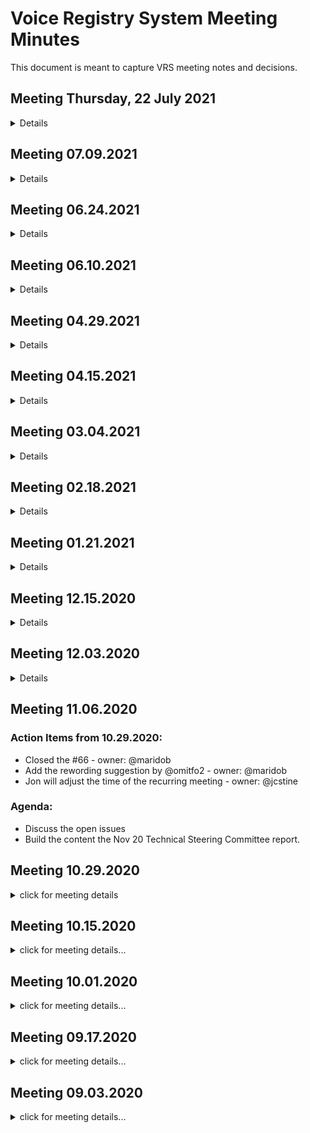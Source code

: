 # Voice Registry System Meeting Minutes

This document is meant to capture VRS meeting notes and decisions.

## Meeting Thursday, 22 July 2021

<details>

### Agenda

#### Open PRs

* [Update voice_registry_system.md - issue 86](https://github.com/open-voice-network/docs/pull/221)
* [Master](https://github.com/open-voice-network/docs/pull/229)
* [Update voice_registry_system.md: tomorrow's ecosystem...](https://github.com/open-voice-network/docs/pull/231)

#### VRS Open Issues

* https://github.com/open-voice-network/docs/issues?q=is%3Aissue+is%3Aopen+label%3AVRS
* https://github.com/open-voice-network/vrs/issues

#### Demos

* postgrest - REST interface on top of PostgreSQL

### Notes

</details>

## Meeting 07.09.2021
<details>

### Agenda:
- Issue [#190](https://github.com/open-voice-network/docs/issues/190) - 30 mins
- Postmortem - 30 mins



</details>

## Meeting 06.24.2021
<details>    

### Agenda:

- Issue #86

### Discussion:
- We discussed PR issue #221, about the implicit and explicit. We talked about some other examples to clarify the implicit and explicit definitions. There are few comments on the PR, and Roger will make those changes and make the changes. 

Next meeting, we will pick the #190 issue, which is the hierarchical structure of VRS, and the remaining we will spend time doing post-mortem or lessons learned. 

</details>
 
## Meeting 06.10.2021
<details>    

### Agenda:
- PR#102 VRS integration type 
- New repo [VRS](https://github.com/open-voice-network/vrs) for source code of referenced implementation.
- Next steps


### Discussion:
- Discussed and closed the PR#102 VRS integration type 
- Discussed the PR#183, @jcstine will close and merge.
- Discussed the MVP
  Phase 1
    1. Swagger 1.0 (specifications)
    2. API (CRUD)
      a. POST
      b. GET
      c. PUT
      d. DELETE
    3. Authentication (security)
    4. Test
  Phase 2
   1. Database
   2. Align all the APIs
 
  Phase 3
   - web
 
 - @maridob will clean up the project and repositories


</details>

## Meeting 04.29.2021
<details>    

### Agenda:
- Discuss the PR#102 VRS integration type with Roger and PRadeep
- Git issue #96
- Git issue #86



### Discussion:
- We had a low attendance today due to the Indian holiday and the COVID vaccine effect. The team focuses the discussions on the #102 issue. The feedback are captured in the git issue. 

</details>

## Meeting 04.15.2021
<details>    

### Agenda:
- Discuss the PR#102 VRS integration type.



### Discussion:
- We had a low attendance today due to the Indian holiday and the COVID vaccine effect. The team focuses the discussions on the #102 issue. The feedback are captured in the git issue. 

</details>

## Meeting 03.04.2021
<details>    

### Agenda:
- Discuss the PR#159 VRS Type.
- Discuss the other issues open. 


### Discussion:
- 

</details>

## Meeting 02.18.2021
<details>    

### Agenda:
- GS1 Phil Archer guest presenter

### Discussion:
- He presented his [thought](https://drive.google.com/drive/folders/1b4liMvkl6Xv9P8U0Cw09IHi7E4b9PE2t) on VRS.

</details>

## Meeting 01.21.2021
<details>    

### Agenda:
- Prioritize the VRS GIT issues

### Discussion:
- The team prioritized some git issues based on need and deliveries.
- Discussed the standard in creating the GIT issue. Identify the problem and definition of done. 
- Decided to follow an architecture decision log whenever some critical decisions need to be ratified and vetted. The architecture decision logs are still stored in the git repo.
- We discussed the OVN Pull Request process. 

</details>

## Meeting 12.15.2020
<details>    

### Agenda:
 - Discuss the working style (GIT projects, GIT issues, Assigning work)
 - Prioritize the VRS GIT issues

</details>

## Meeting 12.03.2020
<details>

### Agenda:
 - Shared the feedback from the presentation
 - Discuss the next steps (identifying requirements, dependencies)
 - Identify governance for the registry. Do we need one? What it would like?

</details>

## Meeting 11.06.2020
### Action Items from 10.29.2020:
- Closed the #66 - owner: @maridob
- Add the rewording suggestion by @omitfo2 - owner: @maridob
- Jon will adjust the time of the recurring meeting - owner: @jcstine

### Agenda:
- Discuss the open issues
- Build the content the Nov 20 Technical Steering Committee report. 


## Meeting 10.29.2020

<details>
<summary>click for meeting details</summary>

### Action Items from 10.15.2020:
- @Lens-fitzgerald will need to respond on my comment [#76](re: https://github.com/open-voice-network/docs/pull/76)

### Agenda:
- Review the decision made last 10.15.2020
- Review prioritization of the problem
- Discuss the integration of VRS with other components
- Discuss the "context" concept
- Review the active issues

### Discussion/Decision Points:
1. Reviewed the decision made last 10.15.2020. VRS roles and responsibilities in the world of Voice.
    - Central location for invocation and platform agnostic.
    - Provide a consistent experience across conversational platforms and/or entity's conversational assistant.
    - VRS is not responsible for the interpretation of the intent of the user.
    - VRS can hold various attributes regarding the invocation, such as name, alternative names, category, geolocation.
    - VRS can receive inputs like the user's current location but is not responsible for storing its preference. 
    - VRS names can have synergies.
2.  Prioritization for VRS
    - Bucket 1
    - Bucket 2
3. "Context" concept will be discussed in the architectute meeting group.
4. VRS integration with other components will be pushed for another meeting.

### Action Items
- Closed the #66 - owner: @maridob
- Add the rewording suggestion by @omitfo2 - owner: @maridob
- Jon will adjust the time of the recurring meeting - owner: @jcstine

### Next Meeting Agenda:
- Build the content the Nov 20 Technical Steering Committee report.


</details>

## Meeting 10.15.2020

<details><summary>click for meeting details...</summary>

### Action Items from 10.01.2020:
- @Lens-fitzgerald will create PR for the additional problem context #69 and #70
- @omitfo2 will create PR for the problem context #66.
- @Lens-fitzgerald will propose the definition for Conversation Assistant
- @maridob will create a new poll for the new set of the problem context. 
    >> Poll is sent and created on 10.13.2020 4 PM CST time.
    >> /poll "Please select the problems that you think should be solved and prioritize by the VRS. The details description of the problems are" "Provide consistent experience across conversational platforms and/or entity conversational assistant." "Disambiguation of entities location." "Disambiguation of entities - homophone." "Disambiguation of entities - homograph." "Lack of central location for invocation availability." "Correction of mispronounciations." "Indirect invocation of application apps. Ex: Add milk to Tarjey." anonymous
    >> This poll is Issue #77

### Agenda:
  - Discuss the goal of the meeting. Goal: Finalized the problem prioritization that VRS can solve.
  - Discuss the architecture guidance for VRS. The architecture guidance should help us to align the scope of the problem for VRS.
  - Discuss and ratify the business value for each problem prioritization, based on the poll. The outcome of this discussion will be brought back to the Technical Committee.
  - Check if we achieve our goal. If not, why? 

### Discussion/Decision Points:
As we are trying to build the VRS component's role and responsibilities of VRS in the OVN architecture world. Like Dan's analogy of building a rocket, it will NOT only take 1 component to make it work. To state the obvious, it's going to be more than one.  The critical thing to resolve is the role of the component in building the rocket. Like any component building process, it should start in identifying the problem context and scope. Along with identifying the responsibilities, there are some architecture principles guidelines that we would like to follow. 

- Single Responsibility
- Loose Coupling
- Event-Driven
- Availability and Partitioning Eventual Consistency
- Interface segregation
- Automation (CICD, DevOps, Containerization, Service Mesh, Observability, etc.)

In identifying the problem context, we focused on the Single Responsibility Principle. This benefits the VRS component to find the right amount of cohesive functionality and responsibility. This is to avoid the pitfall of being monolith or create tight coupling.

As we reviewed and got the feedback from the team about the problems. There is some noticeable gap with some of the issues brought forward.

> ![](component_assets/vrs_problem_poll.png?raw=true "Fig. 1 - VRS Problem Context Poll")

#### Problem #1 and #5 are the top 2 choices for VRS.

#1 Provide a consistent experience across conversational platforms and/or entity's conversational assistant.
#6 The lack of central location for invocation availability.

As you can see, it is very much apparent the remaining of the problem has more or less equal number of votes. There is a typical pattern that showed in Disambiguation. 

(1) The decision making for the right interpretation.<br>
(2) Relationship of the location, homograph/homophone/mispronunciation/alternate names with the invocation. 

#### In Problem #2, Disambiguation of Location. 
First use-case:
The user asks for "{wake word}, order 1 Tiramisu chocolate cake from Patrick's Dessert. The current user location is in Apple Valley, MN, where he lives.

Second use-case:
The user asks for "{wake word}, order 1 Tiramisu chocolate cake from Patrick's Dessert. The current user location is at Minneapolis airport, but his home location is in Apple Valley, MN. His intention is to order to the nearest location to his house and not his current location - so when he gets home, the dessert is already there.


There is multiple Patrick's Dessert from a different location. 
Patrick's Dessert Burnsville, MN (5 miles away from user location)
Patrick's Dessert Minneapolis, MN (20 miles away from user location)

Multiple ways to solve it:
- Take into account user location
- Take into account user preferences based on the user's history.
- Ask a follow-up question to the user before presenting the selected voice application. 

**RECOMMENDATION:**
- VRS should not be in the interpretation's decision-making business.
- Instead, it should be the source of truth of the relationship to the location and voice application. It can have the ability to receive the user's current location that can come from other components but will not store any user's preference. Although it will hold the voice application's selection or settings. 
- The VRS can return multiple voice applications to the "callee" based on the voice application settings.


#### In Problem #3, Disambiguation of entities - homophone.
 First use-case:
The user asks for "{wake word}, I want to talk to Cisco" 

 Second use-case:
The user asks for "{wake word}, I want to check the seafood category of 
Sysco" 

Multiple ways to solve it:
- Take into account user preferences based on the user's history.
- Ask a follow-up question to the user before presenting the selected voice application. 
- Understand the full context of the utterance. In this case, take into account the "seafood" relationship to the voice application.

**RECOMMENDATION:**
- VRS should not be in the interpretation's decision-making business.
- The translation of "voice to text" should be handled by other components outside of VRS. VRS is expected to receive a text.
- VRS can hold an attribute of a voice application's category.  Example: Cisco belongs to Technology, Networking Category, and Sysco belongs to Retail.
- VRS can hold an attribute of alternative names. Sysco can have alternative names of Sysco Food, Sysco, while Cisco can have an alternative representation of Cisco Networking, Cisco.
- The VRS can return multiple voice applications to the "callee" based on the voice application settings.


#### In Problem #4, Disambiguation of entities - homograph.
 First use-case:
The user asks for "{wake word}, set-up an appointment with Delta." 

 Second use-case:
The user asks for "{wake word}, how much is the flight from MSP to MNL with Delta?" 

Multiple entities are associated with Delta, such as Delta Dental, Delta Airlines, Delta Network, and like the above disambiguation scenarios, these can be handled in multiple ways.

Take into account user preferences based on the user's history.
- Ask a follow-up question to the user before presenting the selected voice application. 
- Understand the full context of the utterance. In this case, take into account the "flight" relationship to the voice application.

**RECOMMENDATION:**
- VRS should not be in the interpretation's decision-making business.
- VRS can hold an attribute of a voice application's category.  Example: Delta Dental belongs to Healthcare, and Delta Airlines belongs to Travel, Flight.
- VRS can hold an attribute of alternative names. Each voice application can opt to have their alternative names set-up. For example, Delta Airlines can have Delta, while Delta Network can have an alternative representation of Delta.
- The VRS can return multiple voice applications to the "callee" based on the voice application settings.

#### In Problem #6, Correction of mispronunciations.

This is a similar use-case to Problem #3 Disambiguation of entities-homophone, and we have identical recommendations.


#### In Problem #7, Indirect invocation of alternative names. Ex: Add milk to Tarjey.

This is a similar use-case scenario to Problem #4 Disambiguation of entities - homograph, and we have identical recommendations.

#### Other Recommendation/Decision
- Names have synergies
- Rescheduling the recurring meeting time to 9:30 CST

### Action Item:
- @maridob will review the PR of @Lens-fitzgerald and @omitfo2 for merging

### Next Steps:
- Discuss the integration of VRS with other components
- Discuss the "context" concept
- Review prioritization of the problem
- Review the active issues

</details>


## Meeting 10.01.2020

<details><summary>click for meeting details...</summary>

### Agenda:
  - @omitfo2 will walk through the issue #66 
  - @Lens-fitzgerald will walk through issue #69 and #70
  - @jcstine discussed the PR #68
  - Review the poll in problem prioritization 
  - Recap of the meeting (what can we do differently or keep?) - 5 minutes

### Discussion/Decision Points:
 - The issue #66, #69 and #70 will be added as part of the VRS problem context.
 - Anything deemed necessary that needs to be discussed in the VRS meeting will need to be added as a Github issue.
 - Continue the structure of the meeting.

### Action Item:
- @Lens-fitzgerald will create PR for the additional problem context #69 and #70
- @omitfo2 will create PR for the problem context #66.
- @Lens-fitzgerald will propose the definition for Conversation Assistant
- @maridob will create a new poll for the new set of the problem context

### Next Steps:
-

</details>


## Meeting 09.17.2020

<details><summary>click for meeting details...</summary>

### Agenda:
  - Action items are addressed from the previous meeting.
  - Solidify and prioritize the problem statement. In each problem, we need to assess the following:
      <br>(1) What is the problem?
      <br>(2) Who is affected?
      <br>(3) Where does it happen?
      <br>(3) Why is this problem important? What value does it bring?
  - Prioritize the importance of problem-based on business value and impact.

### Discussion/Decision Points:
- Discussed the difference between VII vs. OVN in general.
- Identified six problems that VRS can tackle. See git issues. 
- Problem 5 is an analogy of a Yellowpages. Any persona such as user, publisher, or technical resources can go to VRS as a central location to find voice application or invocation available. 
-  Marteen mentioned the Conversational Platform should be defined as an assistant. We will discuss this in the next meeting.

### Action Item:
  - Prioritize the importance of problem-based on business value and impact.

### Next Steps:
  - Create a poll, and people can vote on the problem prioritization.


</details>

## Meeting 09.03.2020

<details><summary>click for meeting details...</summary>

**Attendance:** @maridob, @omitfo2, @rogerkibbe, @rmtuckerphx, @nkmyers0794

### Agenda:
  - Vote for the VRS moderator
  - Discuss the problem statement([#56](https://github.com/open-voice-network/docs/issues/56), [#57](https://github.com/open-voice-network/docs/issues/57), [#58](https://github.com/open-voice-network/docs/issues/58), ) submitted from the last meeting. 

### Discussion/Decision Points:
  - @maridob is voted for VRS moderator
  - Everyone agreed that we should be using the speaking language. See terminology alignment in the [VRS doc](https://github.com/open-voice-network/docs/blob/master/components/voice_registry_system.m)
  - Reviewed the above issues and rephrased based on the agreed terminology alignment. All notes for the individual issue are captured in the github | issue. 
  - Create an issue to add *technical resource* in the terminology alignment. 
    > Technical resource can be a publisher/developer. It can be a representative of an entity or independent party. Their role is to create an actual listing of the voice application.
  - Create an issue to add *voice application* in the terminology alignment. This is similar definition in the the [technical masterplan document](https://github.com/open-voice-network/docs/blob/master/technical_masterplan.md).

### Action Item(s):
  - Create an issue to add the *technical resource* terminology - Maria
  - Create an issue to add the *voice application* terminology - Maria

### Next Steps:
  - Solidify the problem statement.
  - Prioritize the importance of problem based on business value and impact.

</details>

